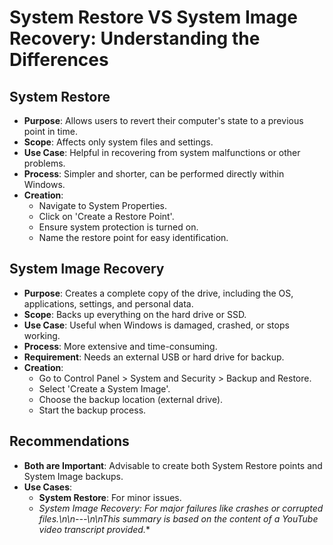 # System Restore VS System Image Recovery: Understanding the Differences

## System Restore
- **Purpose**: Allows users to revert their computer's state to a previous point in time.
- **Scope**: Affects only system files and settings.
- **Use Case**: Helpful in recovering from system malfunctions or other problems.
- **Process**: Simpler and shorter, can be performed directly within Windows.
- **Creation**: 
  - Navigate to System Properties.
  - Click on 'Create a Restore Point'.
  - Ensure system protection is turned on.
  - Name the restore point for easy identification.

## System Image Recovery
- **Purpose**: Creates a complete copy of the drive, including the OS, applications, settings, and personal data.
- **Scope**: Backs up everything on the hard drive or SSD.
- **Use Case**: Useful when Windows is damaged, crashed, or stops working.
- **Process**: More extensive and time-consuming.
- **Requirement**: Needs an external USB or hard drive for backup.
- **Creation**:
  - Go to Control Panel > System and Security > Backup and Restore.
  - Select 'Create a System Image'.
  - Choose the backup location (external drive).
  - Start the backup process.

## Recommendations
- **Both are Important**: Advisable to create both System Restore points and System Image backups.
- **Use Cases**:
  - **System Restore**: For minor issues.
  - **System Image Recovery*: For major failures like crashes or corrupted files.\n\n---\n\n**This summary is based on the content of a YouTube video transcript provided.**
